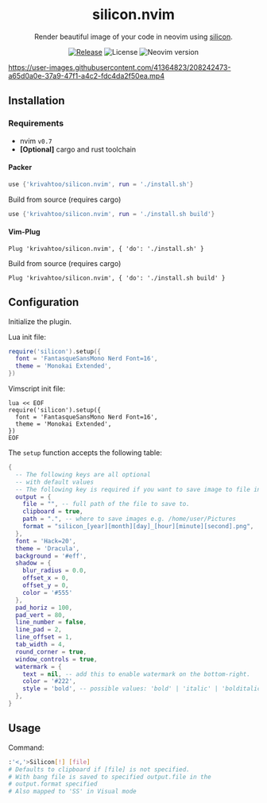 <div align="center">

# silicon.nvim

Render beautiful image of your code in neovim using [silicon](https://github.com/Aloxaf/silicon).

[![Release](https://github.com/krivahtoo/silicon.nvim/actions/workflows/release.yml/badge.svg)](https://github.com/krivahtoo/silicon.nvim/actions/workflows/ci.yml)
![License](https://img.shields.io/github/license/krivahtoo/silicon.nvim)
![Neovim version](https://img.shields.io/badge/Neovim-0.7-57A143?logo=neovim)

</div>



https://user-images.githubusercontent.com/41364823/208242473-a65d0a0e-37a9-47f1-a4c2-fdc4da2f50ea.mp4



## Installation

### Requirements

- nvim `v0.7`
- **[Optional]** cargo and rust toolchain

#### Packer

```lua
use {'krivahtoo/silicon.nvim', run = './install.sh'}
```

Build from source (requires cargo)

```lua
use {'krivahtoo/silicon.nvim', run = './install.sh build'}
```

#### Vim-Plug

```vim
Plug 'krivahtoo/silicon.nvim', { 'do': './install.sh' }
```

Build from source (requires cargo)

```vim
Plug 'krivahtoo/silicon.nvim', { 'do': './install.sh build' }
```

## Configuration

Initialize the plugin.

Lua init file:
```lua
require('silicon').setup({
  font = 'FantasqueSansMono Nerd Font=16',
  theme = 'Monokai Extended',
})
```

Vimscript init file:
```vim
lua << EOF
require('silicon').setup({
  font = 'FantasqueSansMono Nerd Font=16',
  theme = 'Monokai Extended',
})
EOF
```

The `setup` function accepts the following table:

```lua
{
  -- The following keys are all optional
  -- with default values
  -- The following key is required if you want to save image to file instead of clipboard
  output = {
    file = "", -- full path of the file to save to.
    clipboard = true,
    path = ".", -- where to save images e.g. /home/user/Pictures
    format = "silicon_[year][month][day]_[hour][minute][second].png",
  },
  font = 'Hack=20',
  theme = 'Dracula',
  background = '#eff',
  shadow = {
    blur_radius = 0.0,
    offset_x = 0,
    offset_y = 0,
    color = '#555'
  },
  pad_horiz = 100,
  pad_vert = 80,
  line_number = false,
  line_pad = 2,
  line_offset = 1,
  tab_width = 4,
  round_corner = true,
  window_controls = true,
  watermark = {
    text = nil, -- add this to enable watermark on the bottom-right.
    color = '#222',
    style = 'bold', -- possible values: 'bold' | 'italic' | 'bolditalic' | anything else defaults to 'regular'.
  },
}
```

## Usage

Command:

```bash
:'<,'>Silicon[!] [file]
# Defaults to clipboard if [file] is not specified.
# With bang file is saved to specified output.file in the
# output.format specified
# Also mapped to 'SS' in Visual mode
```
